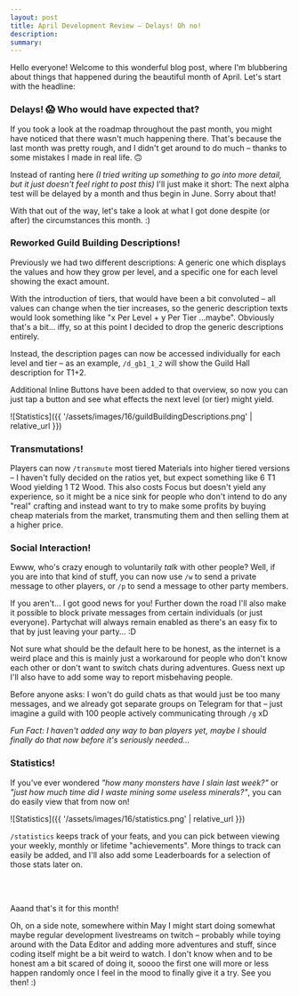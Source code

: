```yaml
---
layout: post
title: April Development Review – Delays! Oh no!
description: 
summary: 
---
```


Hello everyone! Welcome to this wonderful blog post, where I'm blubbering about things that happened during the beautiful month of April. Let's start with the headline:

### Delays! 😱 Who would have expected that?
If you took a look at the roadmap throughout the past month, you might have noticed that there wasn't much happening there. That's because the last month was pretty rough, and I didn't get around to do much – thanks to some mistakes I made in real life. 🙃

Instead of ranting here *(I tried writing up something to go into more detail, but it just doesn't feel right to post this)* I'll just make it short: The next alpha test will be delayed by a month and thus begin in June. Sorry about that!

With that out of the way, let's take a look at what I got done despite (or after) the circumstances this month. :)

### Reworked Guild Building Descriptions!
Previously we had two different descriptions: A generic one which displays the values and how they grow per level, and a specific one for each level showing the exact amount.

With the introduction of tiers, that would have been a bit convoluted – all values can change when the tier increases, so the generic description texts would look something like "x Per Level + y Per Tier ...maybe". Obviously that's a bit... iffy, so at this point I decided to drop the generic descriptions entirely.

Instead, the description pages can now be accessed individually for each level and tier – as an example, `/d_gb1_1_2` will show the Guild Hall description for T1+2.

Additional Inline Buttons have been added to that overview, so now you can just tap a button and see what effects the next level (or tier) might yield.

![Statistics]({{ '/assets/images/16/guildBuildingDescriptions.png' | relative_url }})

### Transmutations!
Players can now `/transmute` most tiered Materials into higher tiered versions – I haven't fully decided on the ratios yet, but expect something like 6 T1 Wood yielding 1 T2 Wood. This also costs Focus but doesn't yield any experience, so it might be a nice sink for people who don't intend to do any "real" crafting and instead want to try to make some profits by buying cheap materials from the market, transmuting them and then selling them at a higher price.

### Social Interaction!
Ewww, who's crazy enough to voluntarily _talk_ with other people?
Well, if you are into that kind of stuff, you can now use `/w` to send a private message to other players, or `/p` to send a message to other party members.

If you aren't... I got good news for you! Further down the road I'll also make it possible to block private messages from certain individuals (or just everyone). Partychat will always remain enabled  as there's an easy fix to that by just leaving your party... :D

Not sure what should be the default here to be honest, as the internet is a weird place and this is mainly just a workaround for people who don't know each other or don't want to switch chats during adventures. Guess next up I'll also have to add some way to report misbehaving people.

Before anyone asks: I won't do guild chats as that would just be too many messages, and we already got separate groups on Telegram for that – just imagine a guild with 100 people actively communicating through `/g` xD

*Fun Fact: I haven't added any way to ban players yet, maybe I should finally do that now before it's seriously needed...*

### Statistics!
If you've ever wondered *"how many monsters have I slain last week?"* or *"just how much time did I waste mining some useless minerals?"*, you can do easily view that from now on!

![Statistics]({{ '/assets/images/16/statistics.png' | relative_url }})

`/statistics` keeps track of your feats, and you can pick between viewing your weekly, monthly or lifetime "achievements". More things to track can easily be added, and I'll also add some Leaderboards for a selection of those stats later on.

<br><br>

Aaand that's it for this month!

Oh, on a side note, somewhere within May I might start doing somewhat maybe regular development livestreams on twitch – probably while toying around with the Data Editor and adding more adventures and stuff, since coding itself might be a bit weird to watch. I don't know when and to be honest am a bit scared of doing it, soooo the first one will more or less happen randomly once I feel in the mood to finally give it a try. See you then! :)
